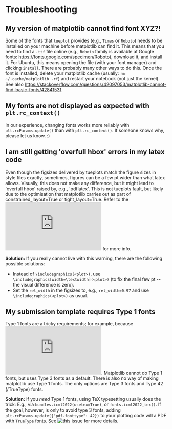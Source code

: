 
# Troubleshooting

## My version of matplotlib cannot find font XYZ?!

Some of the fonts that `tueplot` provides (e.g., `Times` or `Roboto`) needs to be installed on your machine before matplotlib can find it.
This means that you need to find a `.ttf` file online (e.g., `Roboto` family is available at Google fonts: https://fonts.google.com/specimen/Roboto),
download it, and install it. For Ubuntu, this means opening the file (with your font manager) and clicking `install`.
There are probably many other ways to do this.
Once the font is installed, delete your matplotlib cache (usually: `rm ~/.cache/matplotlib -rf`) and restart your notebook (not just the kernel).
See also https://stackoverflow.com/questions/42097053/matplotlib-cannot-find-basic-fonts/42841531.

## My fonts are not displayed as expected  with `plt.rc_context()`

In our experience, changing fonts works more reliably with `plt.rcParams.update()` than with `plt.rc_context()`.
If someone knows why, please let us know. :)

## I am still getting 'overfull hbox' errors in my latex code

Even though the figsizes delivered by tueplots match the figure sizes in style files exactly,
sometimes, figures can be a few pt wider than what latex allows.
Visually, this does not make any difference,
but it might lead to 'overfull hbox' raised by, e.g., 'pdflatex'.
This is not tueplots fault, but likely due to the optimisation that matplotlib carries out
as part of constrained_layout=True or tight_layout=True.
Refer to the ![constrained layout documentation](https://matplotlib.org/stable/tutorials/intermediate/constrainedlayout_guide.html)
for more info.

**Solution:**
If you really cannot live with this warning, there are the following possible solutions:
* Instead of `\includegraphics(<plot>)`, use `\includegraphics[width=\textwidth](<plot>)`
  (to fix the final few pt -- the visual difference is zero).
* Set the `rel_width` in the figsizes to, e.g., `rel_width=0.97` and use `\includegraphics(<plot>)` as usual.


## My submission template requires Type 1 fonts

Type 1 fonts are a tricky requirements; for example, because
![Adobe will disable support for authoring with Type 1 fonts in January 2023](https://helpx.adobe.com/fonts/kb/postscript-type-1-fonts-end-of-support.html).
Matplotlib cannot do Type 1 fonts, but uses Type 3 fonts as a default.
There is also no way of making matplotlib use Type 1 fonts.
The only options are Type 3 fonts and Type 42 (/TrueType) fonts.

**Solution:**
If you _need_ Type 1 fonts, using TeX typesetting usually does the trick: E.g., via `bundles.icml2022(usetex=True)`,
or `fonts.icml2022_tex()`.
If the goal, however, is only to avoid type 3 fonts, adding
`plt.rcParams.update({"pdf.fonttype": 42})` to your plotting code will a PDF with `TrueType` fonts.
See ![this issue](https://github.com/pnkraemer/tueplots/issues/77) for more details.
